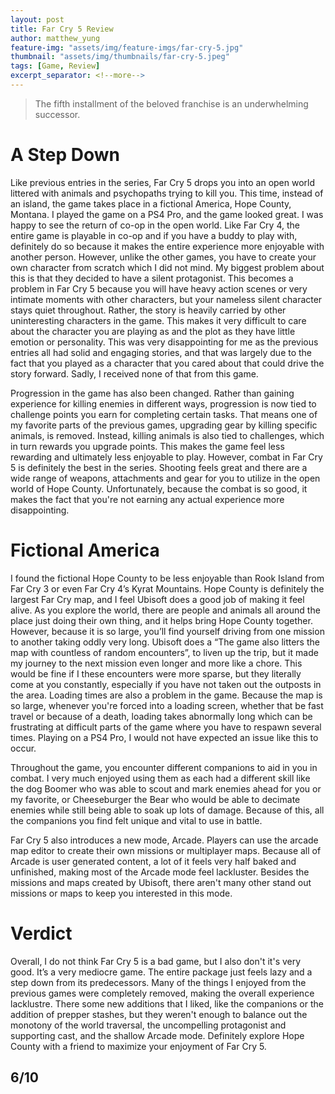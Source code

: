 ```yaml
---
layout: post
title: Far Cry 5 Review
author: matthew_yung
feature-img: "assets/img/feature-imgs/far-cry-5.jpg"
thumbnail: "assets/img/thumbnails/far-cry-5.jpeg"
tags: [Game, Review]
excerpt_separator: <!--more-->
---
```


> The fifth installment of the beloved franchise is an underwhelming successor.
<!--more-->

# A Step Down

Like previous entries in the series, Far Cry 5 drops you into an open world littered with animals and psychopaths trying to kill you. This time, instead of an island, the game takes place in a fictional America, Hope County, Montana. I played the game on a PS4 Pro, and the game looked great. I was happy to see the return of co-op in the open world. Like Far Cry 4, the entire game is playable in co-op and if you have a buddy to play with, definitely do so because it makes the entire experience more enjoyable with another person. However, unlike the other games, you have to create your own character from scratch which I did not mind. My biggest problem about this is that they decided to have a silent protagonist. This becomes a problem in Far Cry 5 because you will have heavy action scenes or very intimate moments with other characters, but your nameless silent character stays quiet throughout. Rather, the story is heavily carried by other uninteresting characters in the game. This makes it very difficult to care about the character you are playing as and the plot as they have little emotion or personality. This was very disappointing for me as the previous entries all had solid and engaging stories, and that was largely due to the fact that you played as a character that you cared about that could drive the story forward. Sadly, I received none of that from this game.

Progression in the game has also been changed. Rather than gaining experience for killing enemies in different ways, progression is now tied to challenge points you earn for completing certain tasks. That means one of my favorite parts of the previous games, upgrading gear by killing specific animals, is removed. Instead, killing animals is also tied to challenges, which in turn rewards you upgrade points. This makes the game feel less rewarding and ultimately less enjoyable to play. However, combat in Far Cry 5 is definitely the best in the series. Shooting feels great and there are a wide range of weapons, attachments and gear for you to utilize in the open world of Hope County. Unfortunately, because the combat is so good, it makes the fact that you're not earning any actual experience more disappointing.

# Fictional America

I found the fictional Hope County to be less enjoyable than Rook Island from Far Cry 3 or even Far Cry 4’s Kyrat Mountains. Hope County is definitely the largest Far Cry map, and I feel Ubisoft does a good job of making it feel alive. As you explore the world, there are people and animals all around the place just doing their own thing, and it helps bring Hope County together. However, because it is so large, you’ll find yourself driving from one mission to another taking oddly very long. Ubisoft does a “The game also litters the map with countless of random encounters”, to liven up the trip, but it made my journey to the next mission even longer and more like a chore. This would be fine if I these encounters were more sparse, but they literally come at you constantly, especially if you have not taken out the outposts in the area. Loading times are also a problem in the game. Because the map is so large, whenever you're forced into a loading screen, whether that be fast travel or because of a death, loading takes abnormally long which can be frustrating at difficult parts of the game where you have to respawn several times. Playing on a PS4 Pro, I would not have expected an issue like this to occur.

Throughout the game, you encounter different companions to aid in you in combat. I very much enjoyed using them as each had a different skill like the dog Boomer who was able to scout and mark enemies ahead for you or my favorite, or Cheeseburger the Bear who would be able to decimate enemies while still being able to soak up lots of damage. Because of this, all the companions you find felt unique and vital to use in battle.

Far Cry 5 also introduces a new mode, Arcade. Players can use the arcade map editor to create their own missions or multiplayer maps. Because all of Arcade is user generated content, a lot of it feels very half baked and unfinished, making most of the Arcade mode feel lackluster. Besides the missions and maps created by Ubisoft, there aren't many other stand out missions or maps to keep you interested in this mode.

# Verdict

Overall, I do not think Far Cry 5 is a bad game, but I also don't it's very good. It’s a very mediocre game. The entire package just feels lazy and a step down from its predecessors. Many of the things I enjoyed from the previous games were completely removed, making the overall experience lacklustre. There some new additions that I liked, like the companions or the addition of prepper stashes, but they weren't enough to balance out the monotony of the world traversal, the uncompelling protagonist and supporting cast, and the shallow Arcade mode. Definitely explore Hope County with a friend to maximize your enjoyment of Far Cry 5.

## 6/10
